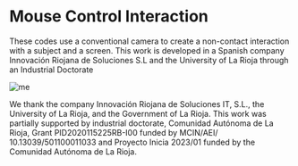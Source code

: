# Mouse Control Interaction

These codes use a conventional camera to create a non-contact interaction with a subject and a screen.  This work is developed in a Spanish company Innovación Riojana de Soluciones S.L and the University of La Rioja through an Industrial Doctorate

![me](https://github.com/AlvearVanessa/mouse_control_interaction_IR_UR/blob/main/gif_mouse_control_using_hand_gestures.gif)


We thank the company Innovación Riojana de Soluciones IT, S.L., the University of La Rioja, and the Government of La Rioja. This work was partially supported by industrial doctorate, Comunidad Autónoma de La Rioja, Grant PID2020115225RB-I00 funded by MCIN/AEI/ 10.13039/501100011033 and Proyecto Inicia 2023/01 funded by the Comunidad Autónoma de La Rioja.

